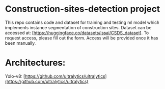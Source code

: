 # Construction-sites-detection project
This repo contains code and dataset for training and testing ml model which implements instance segmentation of construction sites. 
Dataset can be accessed at: [https://huggingface.co/datasets/issai/CSDS_dataset]. To request access, please fill out the form. Access will be provided once it has been manually.


# Architectures:
Yolo-v8: [https://github.com/ultralytics/ultralytics](https://github.com/ultralytics/ultralytics) <br/> 
